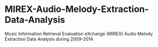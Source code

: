 # MIREX-Audio-Melody-Extraction-Data-Analysis
Music Information Retrieval Evaluation eXchange (MIREX)  Audio Melody Extraction Data Analysis during 2009-2014
